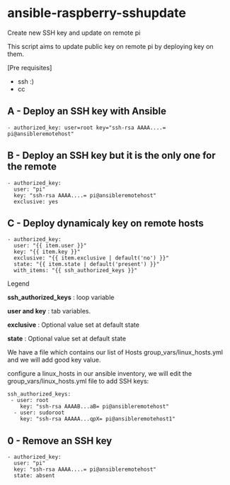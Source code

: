 # ansible-raspberry-sshupdate
Create new SSH key and update on remote pi

This script aims to update public key on remote pi by deploying key on them.


[Pre requisites]
- ssh :)
- cc


## A - Deploy an SSH key with Ansible

 	- authorized_key: user=root key="ssh-rsa AAAA....= pi@ansibleremotehost"


## B - Deploy an SSH key but it is the only one for the remote

    - authorized_key:
      user: "pi"
      key: "ssh-rsa AAAA....= pi@ansibleremotehost"
      exclusive: yes
      
## C - Deploy dynamicaly key on remote hosts


    - authorized_key:
      user: "{{ item.user }}"
      key: "{{ item.key }}"
      exclusive: "{{ item.exclusive | default('no') }}"
      state: "{{ item.state | default('present') }}"
      with_items: "{{ ssh_authorized_keys }}"
      
      
Legend

**ssh_authorized_keys** : loop variable

**user and key** : tab variables.

**exclusive** : Optional value set at default state

**state** : Optional value set at default state

We have a file which contains our list of Hosts group_vars/linux_hosts.yml and we will add good key value.

configure a linux_hosts in our ansible inventory, we will edit the group_vars/linux_hosts.yml file to add SSH keys:

    ssh_authorized_keys:
     - user: root
        key: "ssh-rsa AAAAB...aB= pi@ansibleremotehost"
      - user: sudoroot
        key: "ssh-rsa AAAAA...qpX= pi@ansibleremotehost1"
    
## 0 - Remove an SSH key

    - authorized_key:
      user: "pi"
      key: "ssh-rsa AAAA....= pi@ansibleremotehost"
      state: absent




